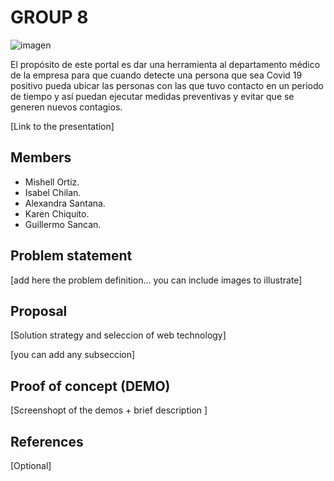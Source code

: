 # GROUP 8

![imagen](https://www.trendtic.cl/wp-content/uploads/2020/03/coronavirus.jpg)

El propósito de este portal es dar una herramienta al departamento médico de la empresa para que cuando detecte una persona que sea Covid 19 positivo pueda ubicar las personas con las que tuvo contacto en un periodo de tiempo y así puedan ejecutar medidas preventivas y evitar que se generen nuevos contagios.

[Link to the presentation] 

## Members

 - Mishell Ortiz.
 - Isabel Chilan.
 - Alexandra Santana.
 - Karen Chiquito.
 - Guillermo Sancan.


## Problem statement

[add here the problem definition... you can include images to illustrate]


## Proposal

[Solution strategy and seleccion of web technology]

[you can add any subseccion]


## Proof of concept (DEMO)

[Screenshopt of the demos + brief description ]


## References

[Optional]
